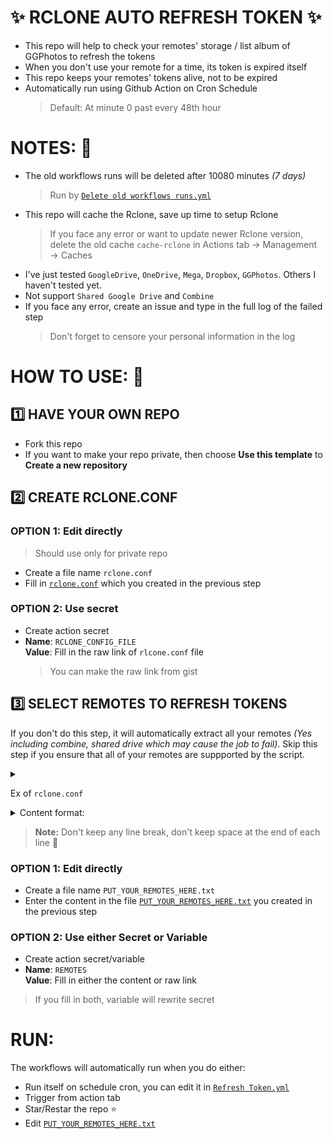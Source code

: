 # ✨ RCLONE AUTO REFRESH TOKEN ✨

- This repo will help to check your remotes' storage / list album of GGPhotos to refresh the tokens
- When you don't use your remote for a time, its token is expired itself
- This repo keeps your remotes' tokens alive, not to be expired
- Automatically run using Github Action on Cron Schedule
    > Default: At minute 0 past every 48th hour

# NOTES: 📝

- The old workflows runs will be deleted after 10080 minutes _(7 days)_
    > Run by [`Delete old workflows runs.yml`](.github/workflows/Delete%20old%20workflows%20runs.yml)
- This repo will cache the Rclone, save up time to setup Rclone
    > If you face any error or want to update newer Rclone version, delete the old cache `cache-rclone` in Actions tab → Management → Caches
- I've just tested `GoogleDrive`, `OneDrive`, `Mega`, `Dropbox`, `GGPhotos`. Others I haven't tested yet.
- Not support `Shared Google Drive` and `Combine`
- If you face any error, create an issue and type in the full log of the failed step
    > Don't forget to censore your personal information in the log

# HOW TO USE: 📃

## 1️⃣ HAVE YOUR OWN REPO

- Fork this repo
- If you want to make your repo private, then choose **Use this template** to **Create a new repository**

## 2️⃣ CREATE RCLONE.CONF

### OPTION 1: Edit directly

> Should use only for private repo

- Create a file name `rclone.conf`
- Fill in [`rclone.conf`][rclone.conf] which you created in the previous step

### OPTION 2: Use secret

- Create action secret
- **Name**: `RCLONE_CONFIG_FILE`<br>**Value**: Fill in the raw link of `rlcone.conf` file
    > You can make the raw link from gist

## 3️⃣ SELECT REMOTES TO REFRESH TOKENS

If you don't do this step, it will automatically extract all your remotes _(Yes including combine, shared drive which may cause the job to fail)_. Skip this step if you ensure that all of your remotes are suppported by the script.

<Details>
<summary>

Ex of `rclone.conf`
</summary>

```rclone.conf
[Gugu drai] <-- Take note of this remote name
type = drive
scope = drive
token = {...}
...
```

</Details>

<Details>
<summary>
Content format:
</summary>

```PUT_YOUR_REMOTES_HERE.txt
Gugu drai
1Drai
...
GGPhotosMain
Oops
```
</Details>

> **Note:** Don't keep any line break, don't keep space at the end of each line 🥴

### OPTION 1: Edit directly

- Create a file name `PUT_YOUR_REMOTES_HERE.txt`
- Enter the content in the file [`PUT_YOUR_REMOTES_HERE.txt`][PUT_YOUR_REMOTES_HERE.txt] you created in the previous step

### OPTION 2: Use either Secret or Variable

- Create action secret/variable
- **Name**: `REMOTES`<br>**Value**: Fill in either the content or raw link
> If you fill in both, variable will rewrite secret

# RUN:

The workflows will automatically run when you do either:
- Run itself on schedule cron, you can edit it in [`Refresh Token.yml`](.github/workflows/Refresh%20Token.yml#L11)
- Trigger from action tab
- Star/Restar the repo ⭐
- Edit [`PUT_YOUR_REMOTES_HERE.txt`][PUT_YOUR_REMOTES_HERE.txt]

<!-- Foot Notes -->

[rclone.conf]: rclone.conf
[PUT_YOUR_REMOTES_HERE.txt]: PUT_YOUR_REMOTES_HERE.txt
